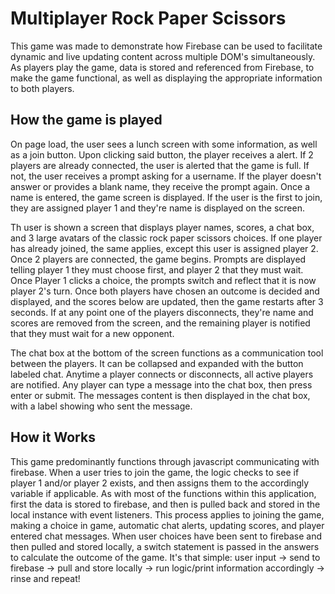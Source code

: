 # Multiplayer Rock Paper Scissors

This game was made to demonstrate how Firebase can be used to facilitate dynamic and live updating content across multiple DOM's simultaneously. As players play the game, data is stored and referenced from Firebase, to make the game functional, as well as displaying the appropriate information to both players.

## How the game is played

On page load, the user sees a lunch screen with some information, as well as a join button. Upon clicking said button, the player receives a alert. If 2 players are already connected, the user is alerted that the game is full. If not, the user receives a prompt asking for a username. If the player doesn't answer or provides a blank name, they receive the prompt again. Once a name is entered, the game screen is displayed. If the user is the first to join, they are assigned player 1 and they're name is displayed on the screen.

Th user is shown a screen that displays player names, scores, a chat box, and 3 large avatars of the classic rock paper scissors choices. If one player has already joined, the same applies, except this user is assigned player 2. Once 2 players are connected, the game begins. Prompts are displayed telling player 1 they must choose first, and player 2 that they must wait. Once Player 1 clicks a choice, the prompts switch and reflect that it is now player 2's turn. Once both players have chosen an outcome is decided and displayed, and the scores below are updated, then the game restarts after 3 seconds. If at any point one of the players disconnects, they're name and scores are removed from the screen, and the remaining player is notified that they must wait for a new opponent.

The chat box at the bottom of the screen functions as a communication tool between the players. It can be collapsed and expanded with the button labeled chat. Anytime a player connects or disconnects, all active players are notified. Any player can type a message into the chat box, then press enter or submit. The messages content is then displayed in the chat box, with a label showing who sent the message.

## How it Works

This game predominantly functions through javascript communicating with firebase. When a user tries to join the game, the logic checks to see if player 1 and/or player 2 exists, and then assigns them to the accordingly variable if applicable. As with most of the functions within this application, first the data is stored to firebase, and then is pulled back and stored in the local instance with event listeners. This process applies to joining the game, making a choice in game, automatic chat alerts, updating scores, and player entered chat messages. When user choices have been sent to firebase and then pulled and stored locally, a switch statement is passed in the answers to calculate the outcome of the game. It's that simple: user input -> send to firebase -> pull and store locally -> run logic/print information accordingly -> rinse and repeat!
